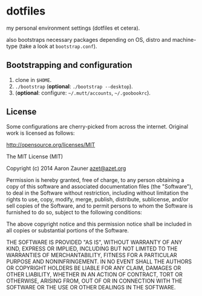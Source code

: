 # dotfiles
my personal environment settings (dotfiles et cetera).

also bootstraps necessary packages depending on OS, distro and
machine-type (take a look at `bootstrap.conf`).

## Bootstrapping and configuration
1. clone in `$HOME`.
2. `./bootstrap` (**optional**: `./bootstrap --desktop`).
3. (**optional**: configure: `~/.mutt/accounts`, `~/.goobookrc`).

## License
Some configurations are cherry-picked from across the internet. Original
work is licensed as follows:

http://opensource.org/licenses/MIT

The MIT License (MIT)

Copyright (c) 2014 Aaron Zauner <azet@azet.org>

Permission is hereby granted, free of charge, to any person obtaining a copy of this software and associated documentation files (the "Software"), to deal in the Software without restriction, including without limitation the rights to use, copy, modify, merge, publish, distribute, sublicense, and/or sell copies of the Software, and to permit persons to whom the Software is furnished to do so, subject to the following conditions:

The above copyright notice and this permission notice shall be included in all copies or substantial portions of the Software.

THE SOFTWARE IS PROVIDED "AS IS", WITHOUT WARRANTY OF ANY KIND, EXPRESS OR IMPLIED, INCLUDING BUT NOT LIMITED TO THE WARRANTIES OF MERCHANTABILITY, FITNESS FOR A PARTICULAR PURPOSE AND NONINFRINGEMENT. IN NO EVENT SHALL THE AUTHORS OR COPYRIGHT HOLDERS BE LIABLE FOR ANY CLAIM, DAMAGES OR OTHER LIABILITY, WHETHER IN AN ACTION OF CONTRACT, TORT OR OTHERWISE, ARISING FROM, OUT OF OR IN CONNECTION WITH THE SOFTWARE OR THE USE OR OTHER DEALINGS IN THE SOFTWARE.

